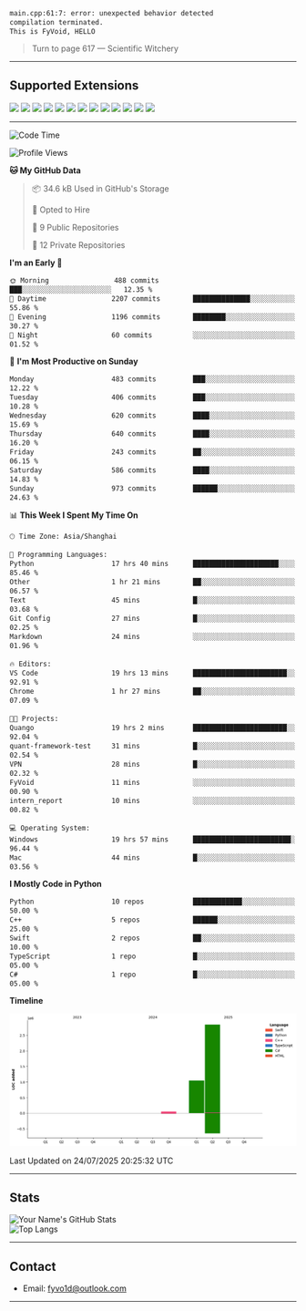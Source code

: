 ```
main.cpp:61:7: error: unexpected behavior detected
compilation terminated.
This is FyVoid, HELLO
```

> Turn to page 617 — Scientific Witchery

---

## Supported Extensions

<p align="left">
  <img src="https://cdn.jsdelivr.net/gh/devicons/devicon/icons/cplusplus/cplusplus-original.svg" height="40" />
  <img src="https://cdn.jsdelivr.net/gh/devicons/devicon/icons/csharp/csharp-original.svg" height="40" />
  <img src="https://cdn.jsdelivr.net/gh/devicons/devicon/icons/python/python-original.svg" height="40" />
  <img src="https://cdn.jsdelivr.net/gh/devicons/devicon/icons/swift/swift-original.svg" height="40" />
  <img src="https://cdn.jsdelivr.net/gh/devicons/devicon/icons/git/git-original.svg" height="40" />
  <img src="https://cdn.jsdelivr.net/gh/devicons/devicon/icons/docker/docker-original.svg" height="40" />
  <img src="https://cdn.jsdelivr.net/gh/devicons/devicon/icons/vscode/vscode-original.svg" height="40" />
  <img src="https://www.vulkan.org/user/themes/vulkan/images/logo/vulkan-logo.svg" height="40" />
  <img src="https://cdn.jsdelivr.net/gh/devicons/devicon/icons/opengl/opengl-original.svg" height="40" />
  <img src="https://cdn.jsdelivr.net/gh/devicons/devicon/icons/pytorch/pytorch-original.svg" height="40" />
  <img src="https://cdn.jsdelivr.net/gh/devicons/devicon/icons/unity/unity-original.svg" height="40" />
  <img src="https://cdn.jsdelivr.net/gh/devicons/devicon/icons/unrealengine/unrealengine-original.svg" height="40" />
  <img src="https://cdn.jsdelivr.net/gh/devicons/devicon/icons/cmake/cmake-original.svg" height="40" />
</p>


---

<!--START_SECTION:waka-->
![Code Time](http://img.shields.io/badge/Code%20Time-279%20hrs%2020%20mins-blue)

![Profile Views](http://img.shields.io/badge/Profile%20Views-2-blue)

**🐱 My GitHub Data** 

> 📦 34.6 kB Used in GitHub's Storage 
 > 
> 💼 Opted to Hire
 > 
> 📜 9 Public Repositories 
 > 
> 🔑 12 Private Repositories 
 > 
**I'm an Early 🐤** 

```text
🌞 Morning                488 commits         ███░░░░░░░░░░░░░░░░░░░░░░   12.35 % 
🌆 Daytime                2207 commits        ██████████████░░░░░░░░░░░   55.86 % 
🌃 Evening                1196 commits        ████████░░░░░░░░░░░░░░░░░   30.27 % 
🌙 Night                  60 commits          ░░░░░░░░░░░░░░░░░░░░░░░░░   01.52 % 
```
📅 **I'm Most Productive on Sunday** 

```text
Monday                   483 commits         ███░░░░░░░░░░░░░░░░░░░░░░   12.22 % 
Tuesday                  406 commits         ███░░░░░░░░░░░░░░░░░░░░░░   10.28 % 
Wednesday                620 commits         ████░░░░░░░░░░░░░░░░░░░░░   15.69 % 
Thursday                 640 commits         ████░░░░░░░░░░░░░░░░░░░░░   16.20 % 
Friday                   243 commits         ██░░░░░░░░░░░░░░░░░░░░░░░   06.15 % 
Saturday                 586 commits         ████░░░░░░░░░░░░░░░░░░░░░   14.83 % 
Sunday                   973 commits         ██████░░░░░░░░░░░░░░░░░░░   24.63 % 
```


📊 **This Week I Spent My Time On** 

```text
🕑︎ Time Zone: Asia/Shanghai

💬 Programming Languages: 
Python                   17 hrs 40 mins      █████████████████████░░░░   85.46 % 
Other                    1 hr 21 mins        ██░░░░░░░░░░░░░░░░░░░░░░░   06.57 % 
Text                     45 mins             █░░░░░░░░░░░░░░░░░░░░░░░░   03.68 % 
Git Config               27 mins             █░░░░░░░░░░░░░░░░░░░░░░░░   02.25 % 
Markdown                 24 mins             ░░░░░░░░░░░░░░░░░░░░░░░░░   01.96 % 

🔥 Editors: 
VS Code                  19 hrs 13 mins      ███████████████████████░░   92.91 % 
Chrome                   1 hr 27 mins        ██░░░░░░░░░░░░░░░░░░░░░░░   07.09 % 

🐱‍💻 Projects: 
Quango                   19 hrs 2 mins       ███████████████████████░░   92.04 % 
quant-framework-test     31 mins             █░░░░░░░░░░░░░░░░░░░░░░░░   02.54 % 
VPN                      28 mins             █░░░░░░░░░░░░░░░░░░░░░░░░   02.32 % 
FyVoid                   11 mins             ░░░░░░░░░░░░░░░░░░░░░░░░░   00.90 % 
intern_report            10 mins             ░░░░░░░░░░░░░░░░░░░░░░░░░   00.82 % 

💻 Operating System: 
Windows                  19 hrs 57 mins      ████████████████████████░   96.44 % 
Mac                      44 mins             █░░░░░░░░░░░░░░░░░░░░░░░░   03.56 % 
```

**I Mostly Code in Python** 

```text
Python                   10 repos            ████████████░░░░░░░░░░░░░   50.00 % 
C++                      5 repos             ██████░░░░░░░░░░░░░░░░░░░   25.00 % 
Swift                    2 repos             ██░░░░░░░░░░░░░░░░░░░░░░░   10.00 % 
TypeScript               1 repo              █░░░░░░░░░░░░░░░░░░░░░░░░   05.00 % 
C#                       1 repo              █░░░░░░░░░░░░░░░░░░░░░░░░   05.00 % 
```



**Timeline**

![Lines of Code chart](https://raw.githubusercontent.com/FyVoid/FyVoid/main/assets/bar_graph.png)


 Last Updated on 24/07/2025 20:25:32 UTC
<!--END_SECTION:waka-->

---

## Stats

![Your Name's GitHub Stats](https://github-readme-stats.vercel.app/api?username=fyvoid&show_icons=true&theme=tokyonight)  
![Top Langs](https://github-readme-stats.vercel.app/api/top-langs/?username=fyvoid&layout=compact&theme=tokyonight)

---

## Contact

- Email: [fyvo1d@outlook.com](fyvo1d@outlook.com)  

---

